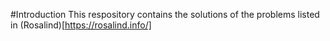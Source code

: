 #Introduction
This respository contains the solutions of the problems listed in (Rosalind)[https://rosalind.info/]

